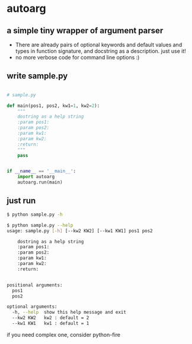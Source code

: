 # autoarg


## a simple tiny wrapper of argument parser
- There are already pairs of optional keywords and default values and types in function signature, and
docstring as a description. just use it!
- no more verbose code for command line options :)

## write sample.py

```python

# sample.py

def main(pos1, pos2, kw1=1, kw2=2):
    """
    dostring as a help string
    :param pos1:
    :param pos2:
    :param kw1:
    :param kw2:
    :return:
    """
    pass


if __name__ == '__main__':
    import autoarg
    autoarg.run(main)

```

## just run

```sh
$ python sample.py -h

$ python sample.py --help
usage: sample.py [-h] [--kw2 KW2] [--kw1 KW1] pos1 pos2

    dostring as a help string
    :param pos1:
    :param pos2:
    :param kw1:
    :param kw2:
    :return:


positional arguments:
  pos1
  pos2

optional arguments:
  -h, --help  show this help message and exit
  --kw2 KW2   kw2 : default = 2
  --kw1 KW1   kw1 : default = 1
```

if you need complex one, consider python-fire
